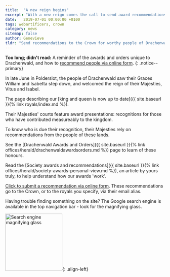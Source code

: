 ```yaml
---
title:  "A new reign begins"
excerpt: "With a new reign comes the call to send award recommendations: here's how."
date:   2019-07-01 00:00:00 +0100
tags: webartificers, crown 
category: news
sitemap: false
author: Genevieve
tldr: "Send recommendations to the Crown for worthy people of Drachenwald."
---
```

__Too long; didn't read:__ A reminder of the awards and orders unique to Drachenwald, and how to [recommend people via online form](http://op.drachenwald.sca.org/recommend).
{: .notice--primary}

In late June in Polderslot, the people of Drachenwald saw their Graces William and Isabetta step down, and welcomed the reign of their Majesties, Vitus and Isabel.

The page describing our [king and queen is now up to date]({{ site.baseurl }}{% link royals/index.md %}).

Their Majesties' courts feature award presentations: recognitions for those who have contributed measureably to the kingdom. 

To know who is due their recognition, their Majesties rely on recommendations from the people of these lands.

See the [Drachenwald Awards and Orders]({{ site.baseurl }}{% link offices/herald/drachenwaldawardsorders.md %}) page to learn of these honours.

Read the [Society awards and recommendations]({{ site.baseurl }}{% link offices/herald/society-awards-personal-view.md %}), an article by yours truly, to help understand how our awards 'work'.

[Click to submit a recommendation via online form](http://op.drachenwald.sca.org/recommend). These recommendations go to the Crown, or to the royals you specify, via their email alias.

Having trouble finding something on the site? The Google search engine is available in the top navigation bar - look for the magnifying glass.

<img src="{{ site.baseurl }}{% link images/other/search-engine-screencap.png %}" width="180" alt="Search engine magnifying glass">{: .align-left}

